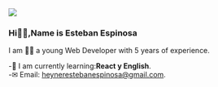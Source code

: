 <div id="header" aling="cemter">

<img src="../img/foto.jpg">
<h3 aling="center">Hi🙋‍♂️,Name is Esteban Espinosa </h3>

<p>I am 💁‍♂️ a young Web Developer with 5 years of experience. </p>

-🧠 I am currently learning:**React y English**.<br>
-✉ Email: heynerestebanespinosa@gmail.com.<br>
</div>
